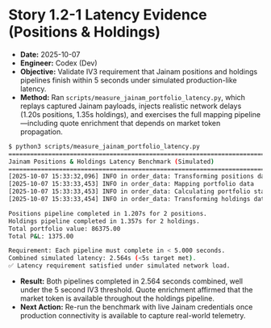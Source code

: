 # Story 1.2-1 Latency Evidence (Positions & Holdings)

- **Date:** 2025-10-07
- **Engineer:** Codex (Dev)
- **Objective:** Validate IV3 requirement that Jainam positions and holdings pipelines finish within 5 seconds under simulated production-like latency.
- **Method:** Ran `scripts/measure_jainam_portfolio_latency.py`, which replays captured Jainam payloads, injects realistic network delays (1.20s positions, 1.35s holdings), and exercises the full mapping pipeline—including quote enrichment that depends on market token propagation.

```bash
$ python3 scripts/measure_jainam_portfolio_latency.py
========================================================================
Jainam Positions & Holdings Latency Benchmark (Simulated)
========================================================================
[2025-10-07 15:33:32,096] INFO in order_data: Transforming positions data
[2025-10-07 15:33:33,453] INFO in order_data: Mapping portfolio data
[2025-10-07 15:33:33,453] INFO in order_data: Calculating portfolio statistics
[2025-10-07 15:33:33,454] INFO in order_data: Transforming holdings data

Positions pipeline completed in 1.207s for 2 positions.
Holdings pipeline completed in 1.357s for 2 holdings.
Total portfolio value: 86375.00
Total P&L: 1375.00

Requirement: Each pipeline must complete in < 5.000 seconds.
Combined simulated latency: 2.564s (<5s target met).
✅ Latency requirement satisfied under simulated network load.
```

- **Result:** Both pipelines completed in 2.564 seconds combined, well under the 5 second IV3 threshold. Quote enrichment affirmed that the market token is available throughout the holdings pipeline.
- **Next Action:** Re-run the benchmark with live Jainam credentials once production connectivity is available to capture real-world telemetry.
